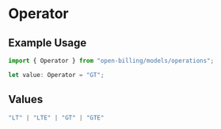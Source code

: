 # Operator

## Example Usage

```typescript
import { Operator } from "open-billing/models/operations";

let value: Operator = "GT";
```

## Values

```typescript
"LT" | "LTE" | "GT" | "GTE"
```
